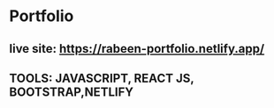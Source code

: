 # Portfolio
## live site: https://rabeen-portfolio.netlify.app/
## TOOLS: JAVASCRIPT, REACT JS, BOOTSTRAP,NETLIFY
